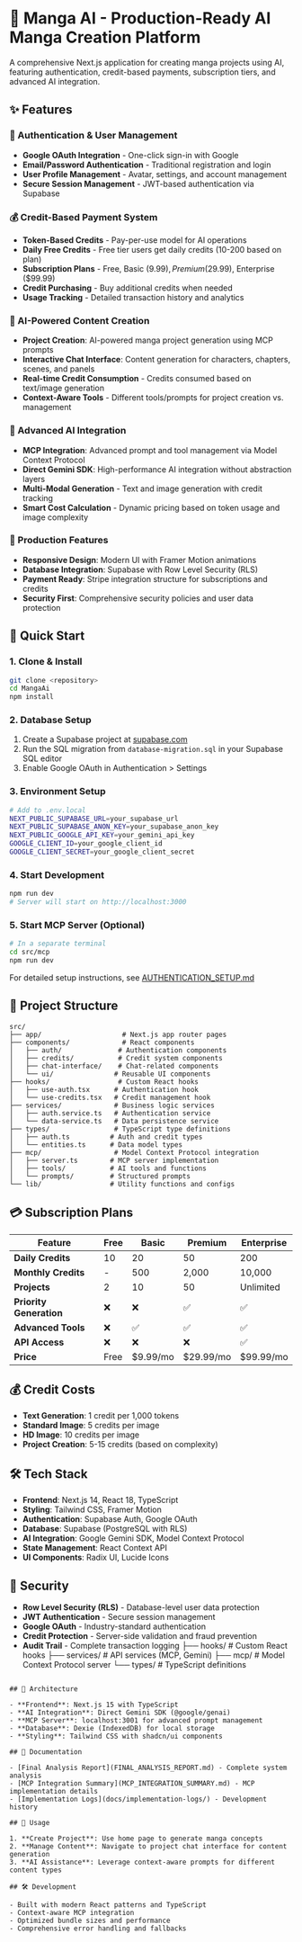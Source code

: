 # 🎌 Manga AI - Production-Ready AI Manga Creation Platform

A comprehensive Next.js application for creating manga projects using AI, featuring authentication, credit-based payments, subscription tiers, and advanced AI integration.

## ✨ Features

### 🔐 Authentication & User Management

- **Google OAuth Integration** - One-click sign-in with Google
- **Email/Password Authentication** - Traditional registration and login
- **User Profile Management** - Avatar, settings, and account management
- **Secure Session Management** - JWT-based authentication via Supabase

### 💰 Credit-Based Payment System

- **Token-Based Credits** - Pay-per-use model for AI operations
- **Daily Free Credits** - Free tier users get daily credits (10-200 based on plan)
- **Subscription Plans** - Free, Basic ($9.99), Premium ($29.99), Enterprise ($99.99)
- **Credit Purchasing** - Buy additional credits when needed
- **Usage Tracking** - Detailed transaction history and analytics

### 🎨 AI-Powered Content Creation

- **Project Creation**: AI-powered manga project generation using MCP prompts
- **Interactive Chat Interface**: Content generation for characters, chapters, scenes, and panels
- **Real-time Credit Consumption** - Credits consumed based on text/image generation
- **Context-Aware Tools** - Different tools/prompts for project creation vs. management

### 🔗 Advanced AI Integration

- **MCP Integration**: Advanced prompt and tool management via Model Context Protocol
- **Direct Gemini SDK**: High-performance AI integration without abstraction layers
- **Multi-Modal Generation** - Text and image generation with credit tracking
- **Smart Cost Calculation** - Dynamic pricing based on token usage and image complexity

### 📱 Production Features

- **Responsive Design**: Modern UI with Framer Motion animations
- **Database Integration**: Supabase with Row Level Security (RLS)
- **Payment Ready**: Stripe integration structure for subscriptions and credits
- **Security First**: Comprehensive security policies and user data protection

## 🚀 Quick Start

### 1. **Clone & Install**

```bash
git clone <repository>
cd MangaAi
npm install
```

### 2. **Database Setup**

1.  Create a Supabase project at [supabase.com](https://supabase.com)
2.  Run the SQL migration from `database-migration.sql` in your Supabase SQL editor
3.  Enable Google OAuth in Authentication > Settings

### 3. **Environment Setup**

```bash
# Add to .env.local
NEXT_PUBLIC_SUPABASE_URL=your_supabase_url
NEXT_PUBLIC_SUPABASE_ANON_KEY=your_supabase_anon_key
NEXT_PUBLIC_GOOGLE_API_KEY=your_gemini_api_key
GOOGLE_CLIENT_ID=your_google_client_id
GOOGLE_CLIENT_SECRET=your_google_client_secret
```

### 4. **Start Development**

```bash
npm run dev
# Server will start on http://localhost:3000
```

### 5. **Start MCP Server** (Optional)

```bash
# In a separate terminal
cd src/mcp
npm run dev
```

For detailed setup instructions, see [AUTHENTICATION_SETUP.md](./AUTHENTICATION_SETUP.md)

## 📁 Project Structure

```
src/
├── app/                    # Next.js app router pages
├── components/             # React components
│   ├── auth/              # Authentication components
│   ├── credits/           # Credit system components
│   ├── chat-interface/    # Chat-related components
│   └── ui/               # Reusable UI components
├── hooks/                 # Custom React hooks
│   ├── use-auth.tsx      # Authentication hook
│   └── use-credits.tsx   # Credit management hook
├── services/             # Business logic services
│   ├── auth.service.ts   # Authentication service
│   └── data-service.ts   # Data persistence service
├── types/                # TypeScript type definitions
│   ├── auth.ts          # Auth and credit types
│   └── entities.ts      # Data model types
├── mcp/                  # Model Context Protocol integration
│   ├── server.ts        # MCP server implementation
│   ├── tools/           # AI tools and functions
│   └── prompts/         # Structured prompts
└── lib/                 # Utility functions and configs
```

## 💳 Subscription Plans

| Feature                 | Free | Basic    | Premium   | Enterprise |
| ----------------------- | ---- | -------- | --------- | ---------- |
| **Daily Credits**       | 10   | 20       | 50        | 200        |
| **Monthly Credits**     | -    | 500      | 2,000     | 10,000     |
| **Projects**            | 2    | 10       | 50        | Unlimited  |
| **Priority Generation** | ❌   | ❌       | ✅        | ✅         |
| **Advanced Tools**      | ❌   | ✅       | ✅        | ✅         |
| **API Access**          | ❌   | ❌       | ❌        | ✅         |
| **Price**               | Free | $9.99/mo | $29.99/mo | $99.99/mo  |

## 💰 Credit Costs

- **Text Generation**: 1 credit per 1,000 tokens
- **Standard Image**: 5 credits per image
- **HD Image**: 10 credits per image
- **Project Creation**: 5-15 credits (based on complexity)

## 🛠️ Tech Stack

- **Frontend**: Next.js 14, React 18, TypeScript
- **Styling**: Tailwind CSS, Framer Motion
- **Authentication**: Supabase Auth, Google OAuth
- **Database**: Supabase (PostgreSQL with RLS)
- **AI Integration**: Google Gemini SDK, Model Context Protocol
- **State Management**: React Context API
- **UI Components**: Radix UI, Lucide Icons

## 🔐 Security

- **Row Level Security (RLS)** - Database-level user data protection
- **JWT Authentication** - Secure session management
- **Google OAuth** - Industry-standard authentication
- **Credit Protection** - Server-side validation and fraud prevention
- **Audit Trail** - Complete transaction logging
  ├── hooks/ # Custom React hooks
  ├── services/ # API services (MCP, Gemini)
  ├── mcp/ # Model Context Protocol server
  └── types/ # TypeScript definitions

```

## 🔧 Architecture

- **Frontend**: Next.js 15 with TypeScript
- **AI Integration**: Direct Gemini SDK (@google/genai)
- **MCP Server**: localhost:3001 for advanced prompt management
- **Database**: Dexie (IndexedDB) for local storage
- **Styling**: Tailwind CSS with shadcn/ui components

## 📖 Documentation

- [Final Analysis Report](FINAL_ANALYSIS_REPORT.md) - Complete system analysis
- [MCP Integration Summary](MCP_INTEGRATION_SUMMARY.md) - MCP implementation details
- [Implementation Logs](docs/implementation-logs/) - Development history

## 🎯 Usage

1. **Create Project**: Use home page to generate manga concepts
2. **Manage Content**: Navigate to project chat interface for content generation
3. **AI Assistance**: Leverage context-aware prompts for different content types

## 🛠️ Development

- Built with modern React patterns and TypeScript
- Context-aware MCP integration
- Optimized bundle sizes and performance
- Comprehensive error handling and fallbacks
```
